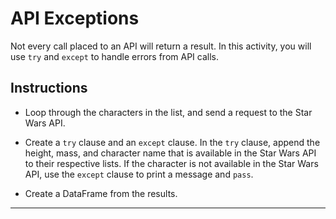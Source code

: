 # API Exceptions

Not every call placed to an API will return a result. In this activity, you will use `try` and `except` to handle errors from API calls.

## Instructions

* Loop through the characters in the list, and send a request to the Star Wars API.

* Create a `try` clause and an `except` clause. In the `try` clause, append the height, mass, and character name that is available in the Star Wars API to their respective lists. If the character is not available in the Star Wars API, use the `except` clause to print a message and `pass`.

* Create a DataFrame from the results.

---


